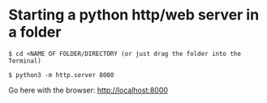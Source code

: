 # Starting a python http/web server in a folder

`$ cd <NAME OF FOLDER/DIRECTORY (or just drag the folder into the Terminal)`

`$ python3 -m http.server 8000`

Go here with the browser: [http://localhost:8000](http://localhost:8000)
